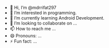 - 👋 Hi, I’m @mdrrifat297
- 👀 I’m interested in programming.
- 🌱 I’m currently learning Android Development.
- 💞️ I’m looking to collaborate on ...
- 📫 How to reach me ...
- 😄 Pronouns: ...
- ⚡ Fun fact: ...

<!---
mdrrifat297/mdrrifat297 is a ✨ special ✨ repository because its `README.md` (this file) appears on your GitHub profile.
You can click the Preview link to take a look at your changes.
--->

